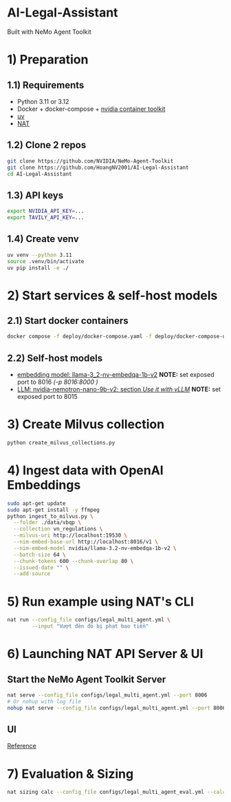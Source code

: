 # AI-Legal-Assistant
Built with NeMo Agent Toolkit

# 1) Preparation

## 1.1) Requirements

* Python 3.11 or 3.12
* Docker + docker-compose + [nvidia container toolkit](https://docs.nvidia.com/datacenter/cloud-native/container-toolkit/latest/install-guide.html)
* [uv](https://docs.astral.sh/uv/getting-started/installation/)
* [NAT](https://github.com/NVIDIA/NeMo-Agent-Toolkit/blob/develop/docs/source/quick-start/installing.md)

## 1.2) Clone 2 repos
  ```bash
  git clone https://github.com/NVIDIA/NeMo-Agent-Toolkit 
  git clone https://github.com/HoangNV2001/AI-Legal-Assistant
  cd AI-Legal-Assistant
  ```

## 1.3) API keys

  ```bash
  export NVIDIA_API_KEY=...      
  export TAVILY_API_KEY=...      
  ```
  
## 1.4) Create venv
  ```bash
  uv venv --python 3.11
  source .venv/bin/activate
  uv pip install -e ./
  ```

# 2) Start services & self-host models
## 2.1) Start docker containers
  ```bash
  docker compose -f deploy/docker-compose.yaml -f deploy/docker-compose-utils.yaml up -d
  ```

## 2.2) Self-host models
* [embedding model: llama-3_2-nv-embedqa-1b-v2](https://build.nvidia.com/nvidia/llama-3_2-nv-embedqa-1b-v2/deploy?environment=linux.md)
**NOTE:** set exposed port to 8016 *(-p 8016:8000 \)*
* [LLM: nvidia-nemotron-nano-9b-v2; section *Use it with vLLM*](https://build.nvidia.com/nvidia/nvidia-nemotron-nano-9b-v2/modelcard)
**NOTE:** set exposed port to 8015

# 3) Create Milvus collection
  ```bash
  python create_milvus_collections.py   
  ```

# 4) Ingest data with OpenAI Embeddings
  ```bash
  sudo apt-get update
  sudo apt-get install -y ffmpeg 
  python ingest_to_milvus.py \
    --folder ./data/vbqp \
    --collection vn_regulations \
    --milvus-uri http://localhost:19530 \
    --nim-embed-base-url http://localhost:8016/v1 \
    --nim-embed-model nvidia/llama-3.2-nv-embedqa-1b-v2 \
    --batch-size 64 \
    --chunk-tokens 600 --chunk-overlap 80 \
    --issued-date "" \
    --add-source
  ```

# 5) Run example using NAT's CLI
  ```bash
  nat run --config_file configs/legal_multi_agent.yml \
          --input "Vượt đèn đỏ bị phạt bao tiền"
  ```

# 6) Launching NAT API Server & UI
## Start the NeMo Agent Toolkit Server
  ```bash
  nat serve --config_file configs/legal_multi_agent.yml --port 8006
  # Or nohup with log file
  nohup nat serve --config_file configs/legal_multi_agent.yml --port 8006 > "nat_serve_log_$(date +'%Y%m%d_%H%M%S').log" 2>&1 &
  ```
## UI
  [Reference](https://github.com/NVIDIA/NeMo-Agent-Toolkit/blob/develop/docs/source/quick-start/launching-ui.md)

# 7) Evaluation & Sizing

  ```bash
  nat sizing calc --config_file configs/legal_multi_agent_eval.yml --calc_output_dir sizing_output --concurrencies 1,2,4,8,16 --num_passes 1
  ```